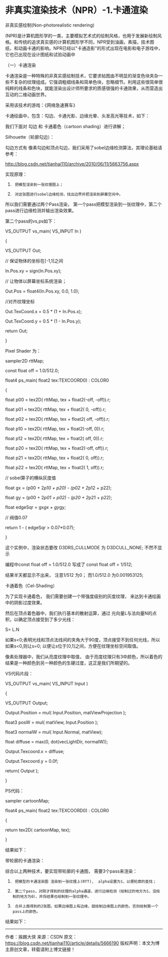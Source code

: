 ﻿# 非真实渲染技术（NPR）-1.卡通渲染

非真实感绘制(Non-photorealistic rendering)

(NPR)是计算机图形学的一类，主要模拟艺术式的绘制风格，也用于发展新绘制风格。和传统的追求真实感的计算机图形学不同，NPR受到油画，素描，技术图纸，和动画卡通的影响。NPR已经以"卡通造影"的形式出现在电影和电子游戏中，它也已出现在设计图纸和试验动画中

（一）卡通渲染

卡通渲染是一种特殊的非真实感绘制技术，它要求帖图由不明显的渐变色块夹杂一些不复杂的纹理组成。它强调粗细线条和简单色块，忽略细节。利用这些很简单很纯粹的线条和色块，就能渲染出设计师所要求的质感很强的卡通效果，从而营造出互动的二维动画世界。

 

采用该技术的游戏：《网络急速赛车》

 

 

 

 

卡通绘画中，包含：勾边、卡通光影、边缘光晕、头发高光等技术，如下：

 

 

 

我们下面对 勾边 和 卡通着色（cartoon shading）进行讲解；

Silhouette（轮廓勾边）：

勾边方式有 像素勾边和顶点勾边，我们采用了sobel边缘检测算法，其理论基础请参考：

http://blog.csdn.net/tianhai110/archive/2010/06/11/5663756.aspx

 

实现原理：

1.      把模型渲染到一张纹理图上；

2.      对这张图进行sobel边缘检测，找出边界并把渲染到屏幕空间中。

 

所以我们需要通过两个Pass渲染， 第一个pass把模型渲染到一张纹理中，第二个pass进行边缘检测并输出渲染效果。

第二个pass的vs,ps如下：

VS_OUTPUT vs_main( VS_INPUT In )

{

   VS_OUTPUT Out;

 

// 保证物体的坐标在[-1,1]之间

   In.Pos.xy = sign(In.Pos.xy);

 

// 让物体以屏幕坐标系统渲染；

   Out.Pos       = float4(In.Pos.xy, 0.0, 1.0);

  

//对齐纹理坐标

   Out.TexCoord.x = 0.5 * (1 + In.Pos.x);

   Out.TexCoord.y = 0.5 * (1 - In.Pos.y);

 

   return Out;

}

 

Pixel Shader 为：

sampler2D rttMap;

const float off = 1.0/512.0;

 

float4 ps_main( float2 tex:TEXCOORD0) : COLOR0

{

   float p00 = tex2D( rttMap, tex + float2(-off, -off)).r;

   float p01 = tex2D( rttMap, tex + float2( 0, -off)).r;

   float p02 = tex2D( rttMap, tex + float2( off, -off)).r;

  

   float p10 = tex2D( rttMap, tex + float2(-off, 0)).r;

   float p12 = tex2D( rttMap, tex + float2( off, 0)).r;

  

   float p20 = tex2D( rttMap, tex + float2(-off, off)).r;

   float p21 = tex2D( rttMap, tex + float2( 0, off)).r;

   float p22 = tex2D( rttMap, tex + float2( 1, off)).r;

  

// sobel算子的横纵灰度值

   float gx = (p00 + 2*p10 + p20) - (p02 + 2*p12 + p22);

   float gy = (p00 + 2*p01 + p02) - (p20 + 2*p21 + p22);

  

   float edgeSqr = gx*gx + gy*gy;

  

// 阀值0.07

   return 1 - ( edgeSqr > 0.07*0.07);

}

 

这个实例中，渲染状态要改 D3DRS_CULLMODE 为 D3DCULL_NONE; 不然不显示

 

编程中const float off = 1.0/512.0 写成了 const float off = 1/512;

结果半天都显示不出来， 注意1/512 为0；   而1.0/512.0 为0.001953125;

 

 

 

卡通着色（Cel-Shading）

为了实现卡通着色， 我们需要创建一个带强度级别的灰度纹理， 来达到卡通绘画中的阴影过度效果。

 

然后在顶点着色器中，我们执行基本的散射运算，通过 光向量L与法向量N的点积，以确定顶点接受到了多少光线：

S= L.N

如果s<0;表明光线和顶点法线间的夹角大于90度，顶点接受不到任何光线，所以如果s<0,则让s=0;  以便让s位于[0,1]之间，方便在纹理坐标空间取值。

像素处理器中，我们从亮度纹理中取值， 由于亮度纹理只有3中颜色，所以着色的结果是一种颜色到另一种颜色的生硬过度，这正是我们所期望的。

 

VS代码片段：

VS_OUTPUT vs_main( VS_INPUT Input )

{

   VS_OUTPUT Output;

 

   Output.Position = mul( Input.Position, matViewProjection );

  

   float3 posW    = mul( matView, Input.Position );

   float3 normalW = mul( Input.Normal, matView);

  

   float diffuse = max(0, dot(vecLightDir, normalW));

   Output.Texcoord.x = diffuse;

   Output.Texcoord.y = 0.0f;

  

   return( Output );

  

}

PS代码：

sampler cartoonMap;

 

float4 ps_main( float2 tex:TEXCOORD0) : COLOR0

{  

   return tex2D( cartoonMap, tex);  

}

 

结果如下：

 

 

 

带轮廓的卡通渲染：

综合以上两种技术，要实现带轮廓的卡通图， 需要3个pass来渲染：

1.      把模型的卡通渲染图 渲染到一张纹理上(RTT),  alpha设置为1，以便轮廓的查找；

2.      第二个pass，对刚才得到的纹理的alpha通道，进行边缘检测（绘制过的地方为1，没绘制的地方为0），并将结果也绘制到一张纹理中。

3.      合并上面得到的2张图，如果边缘图上有边缘，就绘制边缘图上的颜色，否则绘制第一个pass上的颜色。

结果如下：

---------------------
作者：挨踢大侠 
来源：CSDN 
原文：https://blog.csdn.net/tianhai110/article/details/5666190 
版权声明：本文为博主原创文章，转载请附上博文链接！
